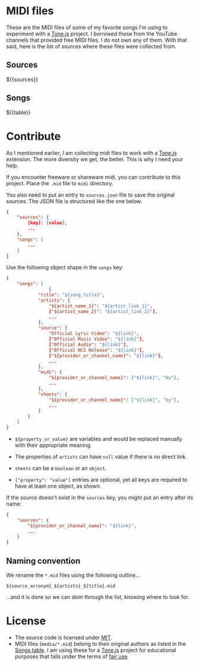 <!-- @format -->
<!-- @lastUpdated ${{lastUpdated}} -->

# MIDI files

These are the MIDI files of some of my favorite songs I'm using to experiment with a [Tone.js][1] project. I _borrowed_ these from the YouTube channels that provided free MIDI files. I do not own any of them. With that said, here is the list of sources where these files were collected from.

## Sources

${{sources}}

## Songs

${{table}}

# Contribute

As I mentioned earlier, I am collecting midi files to work with a [Tone.js][1] extension. The more diversity we get, the better. This is why I need your help.

If you encounter freeware or shareware midi, you can contribute to this project. Place the `.mid` file to `midi` directory.

You also need to put an entry to `sources.json` file to save the original sources. The JSON file is structured like the one below.

```JSON
{
	"sources": {
		[key]: [value],
		...
	},
	"songs": [
		...
	]
}
```

Use the following object shape in the `songs` key:

```JSON
{
	"songs": [
				{
			"title": "${song_title}",
			"artists": {
				"${artist_name_1}": "${artist_link_1}",
				["${artist_name_2}": "${artist_link_2}"],
				...
			},
			"source": {
				"Official Lyric Video": "${link}",
				["Official Music Video": "${link}"],
				["Official Audio": "${link}"],
				["Official NCS Release": "${link}"],
				["${provider_or_channel_name}": "${link}"],
				...
			},
			"midi": {
				"${provider_or_channel_name}": ["${link}", "by"],
				...
			},
			"sheets": {
				"${provider_or_channel_name}": ["${link}", "by"],
				...
			}
		}
	]
}
```

-   `${property_or_value}` are variables and would be replaced manually with their appropriate meaning.

-   The properties of `artists` can have `null` value if there is no direct link.

-   `sheets` can be a `boolean` or an `object`.

-   `["property": "value"]` entries are optional, yet all keys are required to have at least one object, as shown.

If the source doesn't exist in the `sources` key, you might put an entry after its name:

```JSON
{
	"sources": {
		"${provider_or_channel_name}": "${link}",
		...
	}
}
```

## Naming convention

We rename the `*.mid` files using the following outline...

```
${source_acronym}_${artists}_${title}.mid
```

...and it is done so we can skim through the list, knowing where to look for.

# License

-   The source code is licensed under [MIT](https://github.com/git/git-scm.com/blob/main/MIT-LICENSE.txt).
-   MIDI files (`media/*.mid`) belong to their original authors as listed in the [Songs table](#songs). I am using these for a [Tone.js][1] project for educational purposes that falls under the terms of [fair use](https://en.wikipedia.org/wiki/Fair_use).

[1]: https://github.com/Tonejs/Tone.js
